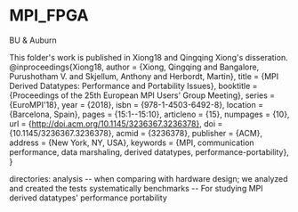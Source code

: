# MPI_FPGA
BU &amp; Auburn

This folder's work is published in Xiong18 and Qingqing Xiong's disseration. 
@inproceedings{Xiong18,
 author = {Xiong, Qingqing and Bangalore, Purushotham V. and Skjellum, Anthony and Herbordt, Martin},
 title = {MPI Derived Datatypes: Performance and Portability Issues},
 booktitle = {Proceedings of the 25th European MPI Users' Group Meeting},
 series = {EuroMPI'18},
 year = {2018},
 isbn = {978-1-4503-6492-8},
 location = {Barcelona, Spain},
 pages = {15:1--15:10},
 articleno = {15},
 numpages = {10},
 url = {http://doi.acm.org/10.1145/3236367.3236378},
 doi = {10.1145/3236367.3236378},
 acmid = {3236378},
 publisher = {ACM},
 address = {New York, NY, USA},
 keywords = {MPI, communication performance, data marshaling, derived datatypes, performance-portability},
} 

directories:
  analysis    --  when comparing with hardware design; we analyzed and created the tests systematically 
  benchmarks  --  For studying MPI derived datatypes' performance portability 
